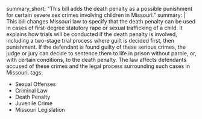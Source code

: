 summary_short: "This bill adds the death penalty as a possible punishment for certain severe sex crimes involving children in Missouri."
summary: |
  This bill changes Missouri law to specify that the death penalty can be used in cases of first-degree statutory rape or sexual trafficking of a child. It explains how trials will be conducted if the death penalty is involved, including a two-stage trial process where guilt is decided first, then punishment. If the defendant is found guilty of these serious crimes, the judge or jury can decide to sentence them to life in prison without parole, or, with certain conditions, to the death penalty. The law affects defendants accused of these crimes and the legal process surrounding such cases in Missouri.
tags:
  - Sexual Offenses
  - Criminal Law
  - Death Penalty
  - Juvenile Crime
  - Missouri Legislation
